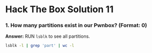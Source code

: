 # Hack The Box Solution 11

### 1. How many partitions exist in our Pwnbox? (Format: 0)
**Answer:** RUN `lsblk` to see all partitions.
```bash
lsblk -l | grep 'part' | wc -l
```
